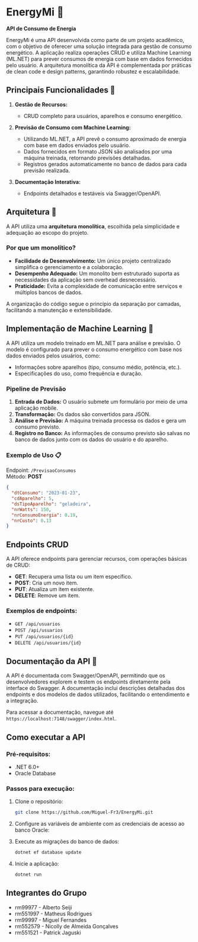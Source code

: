 # EnergyMi 🍃

**API de Consumo de Energia**

EnergyMi é uma API desenvolvida como parte de um projeto acadêmico, com o objetivo de oferecer uma solução integrada para gestão de consumo energético. A aplicação realiza operações CRUD e utiliza Machine Learning (ML.NET) para prever consumos de energia com base em dados fornecidos pelo usuário. A arquitetura monolítica da API é complementada por práticas de clean code e design patterns, garantindo robustez e escalabilidade.

## Principais Funcionalidades 📲

1. **Gestão de Recursos:**
   - CRUD completo para usuários, aparelhos e consumo energético.

2. **Previsão de Consumo com Machine Learning:**
   - Utilizando ML.NET, a API prevê o consumo aproximado de energia com base em dados enviados pelo usuário.
   - Dados fornecidos em formato JSON são analisados por uma máquina treinada, retornando previsões detalhadas.
   - Registros gerados automaticamente no banco de dados para cada previsão realizada.

3. **Documentação Interativa:**
   - Endpoints detalhados e testáveis via Swagger/OpenAPI.


## Arquitetura 📂

A API utiliza uma **arquitetura monolítica**, escolhida pela simplicidade e adequação ao escopo do projeto.

### Por que um monolítico?
- **Facilidade de Desenvolvimento:** Um único projeto centralizado simplifica o gerenciamento e a colaboração.
- **Desempenho Adequado:** Um monolito bem estruturado suporta as necessidades da aplicação sem overhead desnecessário.
- **Praticidade:** Evita a complexidade de comunicação entre serviços e múltiplos bancos de dados.

A organização do código segue o princípio da separação por camadas, facilitando a manutenção e extensibilidade.


## Implementação de Machine Learning 🤖

A API utiliza um modelo treinado em ML.NET para análise e previsão. O modelo é configurado para prever o consumo energético com base nos dados enviados pelos usuários, como:

- Informações sobre aparelhos (tipo, consumo médio, potência, etc.).
- Especificações do uso, como frequência e duração.

### Pipeline de Previsão

1. **Entrada de Dados:** O usuário submete um formulário por meio de uma aplicação mobile.
2. **Transformação:** Os dados são convertidos para JSON.
3. **Análise e Previsão:** A máquina treinada processa os dados e gera um consumo previsto.
4. **Registro no Banco:** As informações de consumo previsto são salvas no banco de dados junto com os dados do usuário e do aparelho.

### Exemplo de Uso 📋

Endpoint: `/PrevisaoConsumos`  
Método: **POST**

```json
{
  "dtConsumo": "2023-01-23",
  "cdAparelho": 5,
  "dsTipoAparelho": "geladeira",
  "nrWatts": 150,
  "nrConsumoEnergia": 0.19,
  "nrCusto": 0.13
}
```

## Endpoints CRUD

A API oferece endpoints para gerenciar recursos, com operações básicas de CRUD:

- **GET**: Recupera uma lista ou um item específico.
- **POST**: Cria um novo item.
- **PUT**: Atualiza um item existente.
- **DELETE**: Remove um item.

### Exemplos de endpoints:

- `GET /api/usuarios`
- `POST /api/usuarios`
- `PUT /api/usuarios/{id}`
- `DELETE /api/usuarios/{id}`

## Documentação da API 📄

A API é documentada com Swagger/OpenAPI, permitindo que os desenvolvedores explorem e testem os endpoints diretamente pela interface do Swagger. A documentação inclui descrições detalhadas dos endpoints e dos modelos de dados utilizados, facilitando o entendimento e a integração.

Para acessar a documentação, navegue até `https://localhost:7148/swagger/index.html`.

## Como executar a API

### Pré-requisitos:

- .NET 6.0+
- Oracle Database

### Passos para execução:

1. Clone o repositório:
   ```bash
   git clone https://github.com/Miguel-Fr3/EnergyMi.git

2. Configure as variáveis de ambiente com as credenciais de acesso ao banco Oracle:

3. Execute as migrações do banco de dados:
   ```bash
   dotnet ef database update

4. Inicie a aplicação:
   ```bash
   dotnet run


## Integrantes do Grupo 
- rm99977 - Alberto Seiji
- rm551997 - Matheus Rodrigues
- rm99997 - Miguel Fernandes
- rm552579 - Nicolly de Almeida Gonçalves
- rm551521 - Patrick Jaguski
